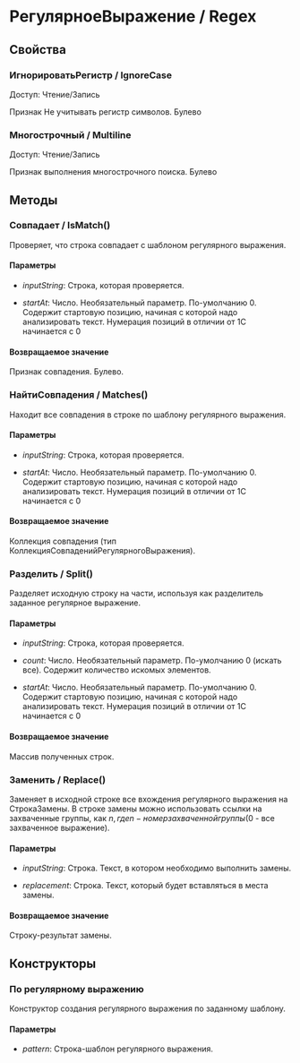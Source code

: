 
# РегулярноеВыражение / Regex

## Свойства
    
### ИгнорироватьРегистр / IgnoreCase
Доступ: Чтение/Запись
    
    
Признак Не учитывать регистр символов. Булево


  
  
### Многострочный / Multiline
Доступ: Чтение/Запись
    
    
Признак выполнения многострочного поиска. Булево


  
  
## Методы
    
### Совпадает / IsMatch()
    
    
    
Проверяет, что строка совпадает с шаблоном регулярного выражения.


  
  
#### Параметры

* *inputString*: Строка, которая проверяется.

* *startAt*: Число. Необязательный параметр. По-умолчанию 0. Содержит стартовую позицию, начиная с которой надо анализировать текст. Нумерация позиций в отличии от 1С начинается с 0

#### Возвращаемое значение

Признак совпадения. Булево.

  
### НайтиСовпадения / Matches()
    
    
    
Находит все совпадения в строке по шаблону регулярного выражения.


  
  
#### Параметры

* *inputString*: Строка, которая проверяется.

* *startAt*: Число. Необязательный параметр. По-умолчанию 0. Содержит стартовую позицию, начиная с которой надо анализировать текст. Нумерация позиций в отличии от 1С начинается с 0

#### Возвращаемое значение

Коллекция совпадения (тип КоллекцияСовпаденийРегулярногоВыражения).

  
### Разделить / Split()
    
    
    
Разделяет исходную строку на части, используя как разделитель заданное регулярное выражение.


  
  
#### Параметры

* *inputString*: Строка, которая проверяется.

* *count*: Число. Необязательный параметр. По-умолчанию 0 (искать все). Содержит количество искомых элементов.

* *startAt*: Число. Необязательный параметр. По-умолчанию 0. Содержит стартовую позицию, начиная с которой надо анализировать текст. Нумерация позиций в отличии от 1С начинается с 0

#### Возвращаемое значение

Массив полученных строк.

  
### Заменить / Replace()
    
    
    
Заменяет в исходной строке все вхождения регулярного выражения на СтрокаЗамены.
В строке замены можно использовать ссылки на захваченные группы, как $n, где n - номер захваченной группы ($0 - все захваченное выражение).


  
  
#### Параметры

* *inputString*: Строка. Текст, в котором необходимо выполнить замены.

* *replacement*: Строка. Текст, который будет вставляться в места замены.

#### Возвращаемое значение

Строку-результат замены.

  
## Конструкторы

  
### По регулярному выражению
    
    
Конструктор создания регулярного выражения по заданному шаблону.


  
  
#### Параметры

* *pattern*: Строка-шаблон регулярного выражения.
